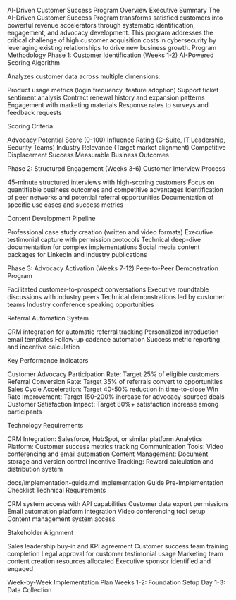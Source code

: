 AI-Driven Customer Success Program Overview
Executive Summary
The AI-Driven Customer Success Program transforms satisfied customers into powerful revenue accelerators through systematic identification, engagement, and advocacy development. This program addresses the critical challenge of high customer acquisition costs in cybersecurity by leveraging existing relationships to drive new business growth.
Program Methodology
Phase 1: Customer Identification (Weeks 1-2)
AI-Powered Scoring Algorithm

Analyzes customer data across multiple dimensions:

Product usage metrics (login frequency, feature adoption)
Support ticket sentiment analysis
Contract renewal history and expansion patterns
Engagement with marketing materials
Response rates to surveys and feedback requests



Scoring Criteria:

Advocacy Potential Score (0-100)
Influence Rating (C-Suite, IT Leadership, Security Teams)
Industry Relevance (Target market alignment)
Competitive Displacement Success
Measurable Business Outcomes

Phase 2: Structured Engagement (Weeks 3-6)
Customer Interview Process

45-minute structured interviews with high-scoring customers
Focus on quantifiable business outcomes and competitive advantages
Identification of peer networks and potential referral opportunities
Documentation of specific use cases and success metrics

Content Development Pipeline

Professional case study creation (written and video formats)
Executive testimonial capture with permission protocols
Technical deep-dive documentation for complex implementations
Social media content packages for LinkedIn and industry publications

Phase 3: Advocacy Activation (Weeks 7-12)
Peer-to-Peer Demonstration Program

Facilitated customer-to-prospect conversations
Executive roundtable discussions with industry peers
Technical demonstrations led by customer teams
Industry conference speaking opportunities

Referral Automation System

CRM integration for automatic referral tracking
Personalized introduction email templates
Follow-up cadence automation
Success metric reporting and incentive calculation

Key Performance Indicators

Customer Advocacy Participation Rate: Target 25% of eligible customers
Referral Conversion Rate: Target 35% of referrals convert to opportunities
Sales Cycle Acceleration: Target 40-50% reduction in time-to-close
Win Rate Improvement: Target 150-200% increase for advocacy-sourced deals
Customer Satisfaction Impact: Target 80%+ satisfaction increase among participants

Technology Requirements

CRM Integration: Salesforce, HubSpot, or similar platform
Analytics Platform: Customer success metrics tracking
Communication Tools: Video conferencing and email automation
Content Management: Document storage and version control
Incentive Tracking: Reward calculation and distribution system


docs/implementation-guide.md
Implementation Guide
Pre-Implementation Checklist
Technical Requirements

 CRM system access with API capabilities
 Customer data export permissions
 Email automation platform integration
 Video conferencing tool setup
 Content management system access

Stakeholder Alignment

 Sales leadership buy-in and KPI agreement
 Customer success team training completion
 Legal approval for customer testimonial usage
 Marketing team content creation resources allocated
 Executive sponsor identified and engaged

Week-by-Week Implementation Plan
Weeks 1-2: Foundation Setup
Day 1-3: Data Collection
